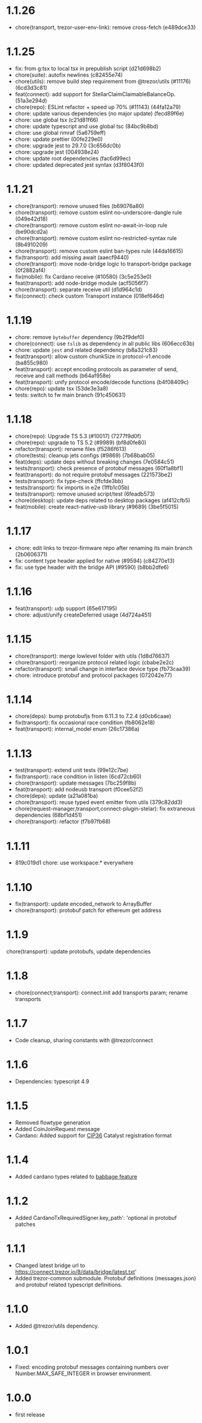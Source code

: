 # 1.1.26

-   chore(transport, trezor-user-env-link): remove cross-fetch (e489dce33)

# 1.1.25

-   fix: from g:tsx to local tsx in prepublish script (d21d698b2)
-   chore(suite): autofix newlines (c82455e74)
-   chore(utils): remove build step requirement from @trezor/utils (#11176) (6cd3d3c81)
-   feat(connect): add support for StellarClaimClaimableBalanceOp. (51a3e294d)
-   chore(repo): ESLint refactor + speed up 70% (#11143) (44fa12a79)
-   chore: update various dependencies (no major update) (fecd89f6e)
-   chore: use global tsx (c21d81f66)
-   chore: update typescript and use global tsc (84bc9b8bd)
-   chore: use global rimraf (5a6759eff)
-   chore: update prettier (00fe229e0)
-   chore: upgrade jest to 29.7.0 (3c656dc0b)
-   chore: upgrade jest (004938e24)
-   chore: update root dependencies (fac6d99ec)
-   chore: updated deprecated jest syntax (d3f8043f0)

# 1.1.21

-   chore(transport): remove unused files (b69076a80)
-   chore(transport): remove custom eslint no-underscore-dangle rule (049e42d18)
-   chore(transport): remove custom eslint no-await-in-loop rule (be90dcd2a)
-   chore(transport): remove custom eslint no-restricted-syntax rule (8b4910209)
-   chore(transport): remove custom eslint ban-types rule (44da16615)
-   fix(transport): add missing await (aaecf9440)
-   chore(transport): move node-bridge logic to transport-bridge package (0f2882af4)
-   fix(mobile): fix Cardano receive (#10580) (3c5e253e0)
-   feat(transport): add node-bridge module (acf5056f7)
-   chore(transport): separate receive util (d1d964c1d)
-   fix(connect): check custom Transport instance (018ef646d)

# 1.1.19

-   chore: remove `bytebuffer` dependency (9b2f9def0)
-   chore(connect): use `tslib` as dependency in all public libs (606ecc63b)
-   chore: update `jest` and related dependency (b8a321c83)
-   feat(transport): allow custom chunkSize in protocol-v1.encode (ba855c980)
-   feat(transport): accept encoding protocols as parameter of send, receive and call methods (b64af958e)
-   feat(transport): unify protocol encode/decode functions (b4f08409c)
-   chore(repo): update tsx (53de3e3a8)
-   tests: switch to fw main branch (91c450631)

# 1.1.18

-   chore(repo): Upgrade TS 5.3 (#10017) (7277f9d0f)
-   chore(repo): upgrade to TS 5.2 (#9989) (bf8d0fe80)
-   refactor(transport): rename files (f5286f613)
-   chore(tests): cleanup jets configs (#9869) (7b68bab05)
-   feat(deps): update deps without breaking changes (7e0584c51)
-   tests(transport): check presence of protobuf messages (60f1a8bf1)
-   feat(transport): do not require protobuf messages (221573be2)
-   tests(transport): fix type-check (ffcfde3bb)
-   tests(transport): fix imports in e2e (1ffb1c05b)
-   tests(transport): remove unused script/test (6feadb573)
-   chore(desktop): update deps related to desktop packages (af412cfb5)
-   feat(mobile): create react-native-usb library (#9689) (3be5f5015)

# 1.1.17

-   chore: edit links to trezor-firmware repo after renaming its main branch (2b0606371)
-   fix: content type header applied for native (#9594) (c84270e13)
-   fix: use type header with the bridge API (#9590) (b8bb2dfe6)

# 1.1.16

-   feat(transport): udp support (65e617195)
-   chore: adjust/unify createDeferred usage (4d724a451)

# 1.1.15

-   chore(transport): merge lowlevel folder with utils (1d8d76637)
-   chore(transport): reorganize protocol related logic (cbabe2e2c)
-   refactor(transport): small change in interface device type (fb73caa39)
-   chore: introduce protobuf and protocol packages (072042e77)

# 1.1.14

-   chore(deps): bump protobufjs from 6.11.3 to 7.2.4 (d0cb6caae)
-   fix(transport): fix occasional race condition (fb8062e18)
-   feat(transport): internal_model enum (26c17386a)

# 1.1.13

-   test(transport): extend unit tests (99e12c7be)
-   fix(transport): race condition in listen (6cd72cb60)
-   chore(transport): update messages (7bc259f8b)
-   feat(transport): add nodeusb transport (f0cee52f2)
-   chore(deps): update (a21a081ba)
-   chore(transport): reuse typed event emitter from utils (379c82dd3)
-   chore(request-manager,transport,connect-plugin-stelar): fix extraneous dependencies (68bf1d451)
-   chore(transport): refactor (f7b97fb68)

# 1.1.11

-   819c019d1 chore: use workspace:\* everywhere

# 1.1.10

-   fix(transport): update encoded_network to ArrayBuffer
-   chore(transport): protobuf patch for ethereum get address

# 1.1.9

chore(transport): update protobufs, update dependencies

# 1.1.8

-   chore(connect;transport): connect.init add transports param; rename transports

# 1.1.7

-   Code cleanup, sharing constants with @trezor/connect

# 1.1.6

-   Dependencies: typescript 4.9

# 1.1.5

-   Removed flowtype generation
-   Added CoinJoinRequest message
-   Cardano: Added support for [CIP36](https://cips.cardano.org/cips/cip36/) Catalyst registration format

# 1.1.4

-   Added cardano types related to [babbage feature](https://github.com/trezor/trezor-suite/commit/efe9c78a2f74a1b7653b3fddf6cca35ba38d3ae9#diff-c1b9d6a93a3b65c45c4dcf06aa86d6c7a84bcc2e14fefdc4a9bdc3d3298c9a5a)

# 1.1.2

-   Added CardanoTxRequiredSigner.key_path': 'optional in protobuf patches

# 1.1.1

-   Changed latest bridge url to https://connect.trezor.io/8/data/bridge/latest.txt'
-   Added trezor-common submodule. Protobuf definitions (messages.json) and protobuf related typescript definitions.

# 1.1.0

-   Added @trezor/utils dependency.

# 1.0.1

-   Fixed: encoding protobuf messages containing numbers over Number.MAX_SAFE_INTEGER in browser environment.

# 1.0.0

-   first release
